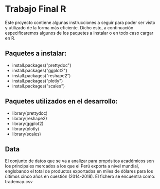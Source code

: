 # Trabajo Final R
Este proyecto contiene algunas instrucciones a seguir para poder ser visto y utilizado de la forma más eficiente. Dicho esto, a continuación especificaremos algunos de los paquetes a instalar o en todo caso cargar en R.

## Paquetes a instalar:

*  install.packages("prettydoc")
* install.packages("ggplot2")
* install.packages("reshape2")
* install.packages("plotly")
* install.packages("scales")

## Paquetes utilizados en el desarrollo:

* library(prettydoc)
* library(reshape2)
* library(ggplot2)
* library(plotly)
* library(scales)

## Data

El conjunto de datos que se va a analizar para propósitos académicos son los principales mercados a los que el Perú exporta a nivel mundial, englobando el total de productos exportados en miles de dólares para los últimos cinco años en cuestión (2014-2018).
El fichero se encuentra como: trademap.csv





